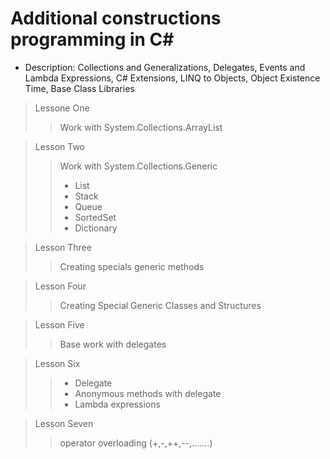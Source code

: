 # Additional constructions programming in C#
+ Description: Collections and Generalizations, Delegates, Events and Lambda Expressions, C# Extensions, LINQ to Objects, Object Existence Time, Base Class Libraries

> Lessone One
> > Work with System.Collections.ArrayList

> Lesson Two
> > Work with System.Collections.Generic
> > + List
> > + Stack
> > + Queue
> > + SortedSet
> > + Dictionary

> Lesson Three
> > Creating specials generic methods

> Lesson Four
> > Creating Special Generic Classes and Structures

> Lesson Five
> > Base work with delegates

> Lesson Six
> > + Delegate
> > + Anonymous methods with delegate
> > + Lambda expressions

> Lesson Seven
> > operator overloading (+,-,++,--,.......)

